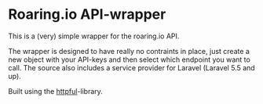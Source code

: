 # Roaring.io API-wrapper

This is a (very) simple wrapper for the roaring.io API.

The wrapper is designed to have really no contraints in place, just create a new object with your API-keys and then select which endpoint you want to call. The source also includes a service provider for Laravel (Laravel 5.5 and up).

Built using the [httpful](https://github.com/nategood/httpful)-library.
